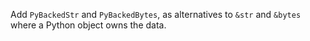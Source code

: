 Add `PyBackedStr` and `PyBackedBytes`, as alternatives to `&str` and `&bytes` where a Python object owns the data.
